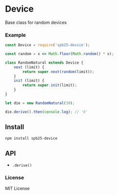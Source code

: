 # Device

Base class for random devices

### Example

~~~js
const Device = require('spb25-device');

const random = x => Math.floor(Math.random() * x);

class RandomNatural extends Device {
    next (limit) {
        return super.next(random(limit));
    }
    init (limit) {
        return super.init(limit);
    }
}

let die = new RandomNatural(10);

die.derive().then(console.log); // '6'
~~~


## Install

~~~sh
npm install spb25-device
~~~

## API

- `.derive()`

### License

MIT License
